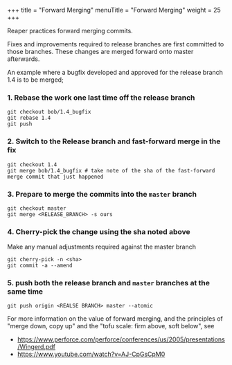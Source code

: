 +++
title = "Forward Merging"
menuTitle = "Forward Merging"
weight = 25
+++

Reaper practices forward merging commits.

Fixes and improvements required to release branches are first committed to those branches. These changes are merged forward onto master afterwards.

An example where a bugfix developed and approved for the release branch 1.4 is to be merged;

### 1. Rebase the work one last time off the release branch
```
git checkout bob/1.4_bugfix
git rebase 1.4
git push
```

### 2. Switch to the Release branch and fast-forward merge in the fix
```
git checkout 1.4
git merge bob/1.4_bugfix # take note of the sha of the fast-forward merge commit that just happened
```

### 3. Prepare to merge the commits into the `master` branch
```
git checkout master
git merge <RELEASE_BRANCH> -s ours
```

### 4. Cherry-pick the change using the sha noted above

Make any manual adjustments required against the master branch
```
git cherry-pick -n <sha>
git commit -a --amend
```

### 5. push both the release branch and `master` branches at the same time
```
git push origin <REALSE BRANCH> master --atomic
```

For more information on the value of forward merging, and the principles of "merge down, copy up" and the "tofu scale: firm above, soft below", see

 - https://www.perforce.com/perforce/conferences/us/2005/presentations/Wingerd.pdf
 - https://www.youtube.com/watch?v=AJ-CpGsCpM0